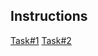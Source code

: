 ## Instructions
[Task#1](https://docs.google.com/document/d/12rFAE_kPxlyP0nXMtbdYgaIBaml21ZrlDtopD-krjVA/edit)
[Task#2](https://docs.google.com/document/d/1baWbw-g3YAuou1e5Sh1I1vgpzFz9SMziJoeMDW58yM4/edit)
